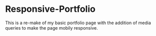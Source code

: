 # Responsive-Portfolio

This is a re-make of my basic portfolio page with the addition of media queries to make the page mobily responsive.

